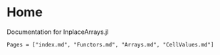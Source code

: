 
# Home

Documentation for InplaceArrays.jl

```@contents
Pages = ["index.md", "Functors.md", "Arrays.md", "CellValues.md"]
```




